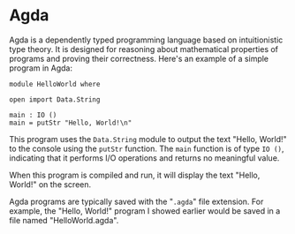 # Agda
Agda is a dependently typed programming language based on intuitionistic type theory. It is designed for reasoning about mathematical properties of programs and proving their correctness. Here's an example of a simple program in Agda:

```
module HelloWorld where

open import Data.String

main : IO ()
main = putStr "Hello, World!\n"
```

This program uses the `Data.String` module to output the text "Hello, World!" to the console using the `putStr` function. The `main` function is of type `IO ()`, indicating that it performs I/O operations and returns no meaningful value.

When this program is compiled and run, it will display the text "Hello, World!" on the screen.

Agda programs are typically saved with the "`.agda`" file extension. For example, the "Hello, World!" program I showed earlier would be saved in a file named "HelloWorld.agda".
